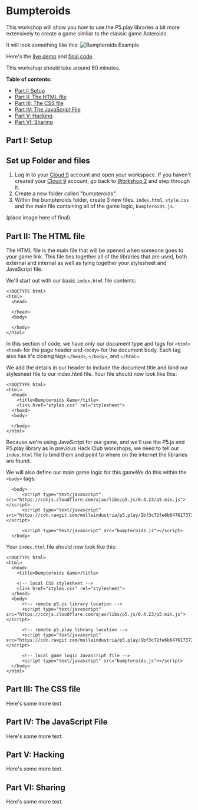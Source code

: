 # Bumpteroids

This workshop will show you how to use the P5.play libraries a bit more extensively to create a game similar to the classic game Asteroids.

It will look something like this:
![Bumpteroids Example](https://cayce2514.github.io/bumpteroids/images/bumpteroids.png)

Here's the [live demo](https://cayce2514.github.io/bumpteroids/) and [final code](https://github.com/Cayce2514/cayce2514.github.io/tree/master/bumpteroids).


This workshop should take around 60 minutes.

**Table of contents:**

- [Part I: Setup](#part-i-setup)
- [Part II: The HTML file](#part-ii-the-html-file)
- [Part III: The CSS file](#part-iii-the-css-file)
- [Part IV: The JavaScript File](#part-iv-the-javascript-file)
- [Part V: Hacking](#part-v-hacking)
- [Part VI: Sharing](#part-vi-sharing)

## Part I: Setup

## Set up Folder and files

1. Log in to your [Cloud 9](https://c9.io/) account and open your workspace.  If you haven't created your [Cloud 9](https://c9.io) account, go back to [Workshop 2](https://hackclub.com/workshops/personal_website/) and step through it.
2. Create a new folder called "bumpteroids".
3. Within the bumpteroids folder, create 3 new files.  `index.html`, `style.css` and the main file containing all of the game logic, `bumpteroids.js`.

(place image here of final)

## Part II: The HTML file
The HTML file is the main file that will be opened when someone goes to your game link.  This file ties together all of the libraries that are used, both external and internal as well as tying together your stylesheet and JavaScript file.

We'll start out with our basic `index.html` file contents:

```
<!DOCTYPE html>
<html>
  <head>

  </head>
  <body>

  </body>
</html>
```

In this section of code, we have only our document type and tags for `<html>` `<head>` for the page header and `<body>` for the document body.  Each tag also has it's closing tags `</head>`, `</body>`, and `</html>`.

We add the details in our header to include the document title and bind our stylesheet file to our index.html file.  Your file should now look like this:

```
<!DOCTYPE html>
<html>
  <head>
    <title>Bumpteroids Game</title>
    <link href="styles.css" rel="stylesheet">
  </head>
  <body>

  </body>
</html>
```

Because we're using JavaScript for our game, and we'll use the P5.js and P5.play library as in previous Hack Club workshops, we need to tell our `index.html` file to bind them and point to where on the internet the libraries are found.

We will also define our main game logic for this gameWe do this within the `<body>` tags:


```
  <body>
      <script type="text/javascript" src="https://cdnjs.cloudflare.com/ajax/libs/p5.js/0.4.23/p5.min.js"></script>
      <script type="text/javascript" src="https://cdn.rawgit.com/molleindustria/p5.play/1bf3c72fe6b647617373b9b3ea3e419baaef8cfd/lib/p5.play.js"></script>

      <script type="text/javascript" src="bumpteroids.js"></script>
  </body>
```


Your `index.html` file should now look like this:

```
<!DOCTYPE html>
<html>
  <head>
    <title>Bumpteroids Game</title>

    <!-- local CSS stylesheet -->
    <link href="styles.css" rel="stylesheet">
  </head>
  <body>
      <!-- remote p5.js library location -->
      <script type="text/javascript" src="https://cdnjs.cloudflare.com/ajax/libs/p5.js/0.4.23/p5.min.js"></script>

      <!-- remote p5.play library location -->
      <script type="text/javascript" src="https://cdn.rawgit.com/molleindustria/p5.play/1bf3c72fe6b647617373b9b3ea3e419baaef8cfd/lib/p5.play.js"></script>

      <!-- local game logic JavaScript file -->
      <script type="text/javascript" src="bumpteroids.js"></script>
  </body>
</html>
```


## Part III: The CSS file
Here's some more text.

## Part IV: The JavaScript File
Here's some more text.

## Part V: Hacking
Here's some more text.

## Part VI: Sharing
Here's some more text.
